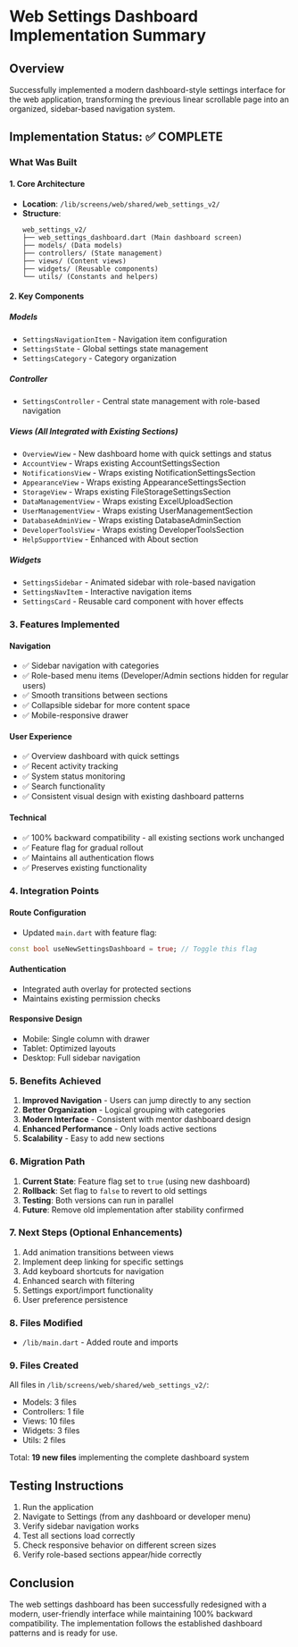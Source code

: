 # Web Settings Dashboard Implementation Summary

## Overview
Successfully implemented a modern dashboard-style settings interface for the web application, transforming the previous linear scrollable page into an organized, sidebar-based navigation system.

## Implementation Status: ✅ COMPLETE

### What Was Built

#### 1. **Core Architecture** 
- **Location**: `/lib/screens/web/shared/web_settings_v2/`
- **Structure**:
  ```
  web_settings_v2/
  ├── web_settings_dashboard.dart (Main dashboard screen)
  ├── models/ (Data models)
  ├── controllers/ (State management)
  ├── views/ (Content views)
  ├── widgets/ (Reusable components)
  └── utils/ (Constants and helpers)
  ```

#### 2. **Key Components**

##### Models
- `SettingsNavigationItem` - Navigation item configuration
- `SettingsState` - Global settings state management
- `SettingsCategory` - Category organization

##### Controller
- `SettingsController` - Central state management with role-based navigation

##### Views (All Integrated with Existing Sections)
- `OverviewView` - New dashboard home with quick settings and status
- `AccountView` - Wraps existing AccountSettingsSection
- `NotificationsView` - Wraps existing NotificationSettingsSection
- `AppearanceView` - Wraps existing AppearanceSettingsSection
- `StorageView` - Wraps existing FileStorageSettingsSection
- `DataManagementView` - Wraps existing ExcelUploadSection
- `UserManagementView` - Wraps existing UserManagementSection
- `DatabaseAdminView` - Wraps existing DatabaseAdminSection
- `DeveloperToolsView` - Wraps existing DeveloperToolsSection
- `HelpSupportView` - Enhanced with About section

##### Widgets
- `SettingsSidebar` - Animated sidebar with role-based navigation
- `SettingsNavItem` - Interactive navigation items
- `SettingsCard` - Reusable card component with hover effects

### 3. **Features Implemented**

#### Navigation
- ✅ Sidebar navigation with categories
- ✅ Role-based menu items (Developer/Admin sections hidden for regular users)
- ✅ Smooth transitions between sections
- ✅ Collapsible sidebar for more content space
- ✅ Mobile-responsive drawer

#### User Experience
- ✅ Overview dashboard with quick settings
- ✅ Recent activity tracking
- ✅ System status monitoring
- ✅ Search functionality
- ✅ Consistent visual design with existing dashboard patterns

#### Technical
- ✅ 100% backward compatibility - all existing sections work unchanged
- ✅ Feature flag for gradual rollout
- ✅ Maintains all authentication flows
- ✅ Preserves existing functionality

### 4. **Integration Points**

#### Route Configuration
- Updated `main.dart` with feature flag:
```dart
const bool useNewSettingsDashboard = true; // Toggle this flag
```

#### Authentication
- Integrated auth overlay for protected sections
- Maintains existing permission checks

#### Responsive Design
- Mobile: Single column with drawer
- Tablet: Optimized layouts
- Desktop: Full sidebar navigation

### 5. **Benefits Achieved**

1. **Improved Navigation** - Users can jump directly to any section
2. **Better Organization** - Logical grouping with categories
3. **Modern Interface** - Consistent with mentor dashboard design
4. **Enhanced Performance** - Only loads active sections
5. **Scalability** - Easy to add new sections

### 6. **Migration Path**

1. **Current State**: Feature flag set to `true` (using new dashboard)
2. **Rollback**: Set flag to `false` to revert to old settings
3. **Testing**: Both versions can run in parallel
4. **Future**: Remove old implementation after stability confirmed

### 7. **Next Steps (Optional Enhancements)**

1. Add animation transitions between views
2. Implement deep linking for specific settings
3. Add keyboard shortcuts for navigation
4. Enhanced search with filtering
5. Settings export/import functionality
6. User preference persistence

### 8. **Files Modified**
- `/lib/main.dart` - Added route and imports

### 9. **Files Created**
All files in `/lib/screens/web/shared/web_settings_v2/`:
- Models: 3 files
- Controllers: 1 file  
- Views: 10 files
- Widgets: 3 files
- Utils: 2 files

Total: **19 new files** implementing the complete dashboard system

## Testing Instructions

1. Run the application
2. Navigate to Settings (from any dashboard or developer menu)
3. Verify sidebar navigation works
4. Test all sections load correctly
5. Check responsive behavior on different screen sizes
6. Verify role-based sections appear/hide correctly

## Conclusion

The web settings dashboard has been successfully redesigned with a modern, user-friendly interface while maintaining 100% backward compatibility. The implementation follows the established dashboard patterns and is ready for use.